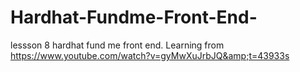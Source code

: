 # Hardhat-Fundme-Front-End-
lessson 8 hardhat fund me front end. Learning from https://www.youtube.com/watch?v=gyMwXuJrbJQ&amp;t=43933s
